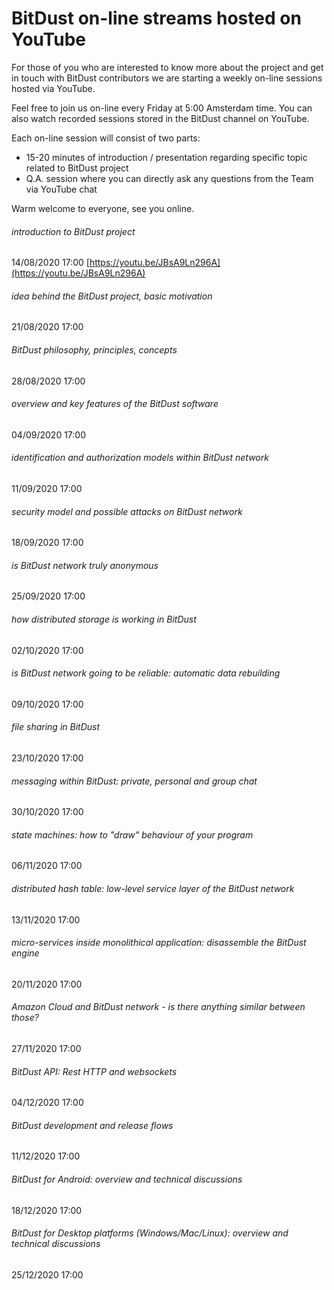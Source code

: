 # BitDust on-line streams hosted on YouTube


For those of you who are interested to know more about the project and get in touch with BitDust contributors we are starting a weekly on-line sessions hosted via YouTube.

Feel free to join us on-line every Friday at 5:00 Amsterdam time. You can also watch recorded sessions stored in the BitDust channel on YouTube.

Each on-line session will consist of two parts:

* 15-20 minutes of introduction / presentation regarding specific topic related to BitDust project
* Q.A. session where you can directly ask any questions from the Team via YouTube chat

Warm welcome to everyone, see you online.


###### introduction to BitDust project 

14/08/2020 17:00  [https://youtu.be/JBsA9Ln296A](https://youtu.be/JBsA9Ln296A)



###### idea behind the BitDust project, basic motivation

21/08/2020 17:00



###### BitDust philosophy, principles, concepts

28/08/2020 17:00



###### overview and key features of the BitDust software

04/09/2020 17:00



###### identification and authorization models within BitDust network

11/09/2020 17:00



###### security model and possible attacks on BitDust network

18/09/2020 17:00



###### is BitDust network truly anonymous

25/09/2020 17:00



###### how distributed storage is working in BitDust

02/10/2020 17:00



###### is BitDust network going to be reliable: automatic data rebuilding

09/10/2020 17:00



###### file sharing in BitDust

23/10/2020 17:00




###### messaging within BitDust: private, personal and group chat

30/10/2020 17:00





###### state machines: how to "draw" behaviour of your program

06/11/2020 17:00




###### distributed hash table: low-level service layer of the BitDust network

13/11/2020 17:00



###### micro-services inside monolithical application: disassemble the BitDust engine

20/11/2020 17:00



###### Amazon Cloud and BitDust network - is there anything similar between those?

27/11/2020 17:00



###### BitDust API: Rest HTTP and websockets

04/12/2020 17:00



###### BitDust development and release flows

11/12/2020 17:00



###### BitDust for Android: overview and technical discussions

18/12/2020 17:00



###### BitDust for Desktop platforms (Windows/Mac/Linux): overview and technical discussions

25/12/2020 17:00


